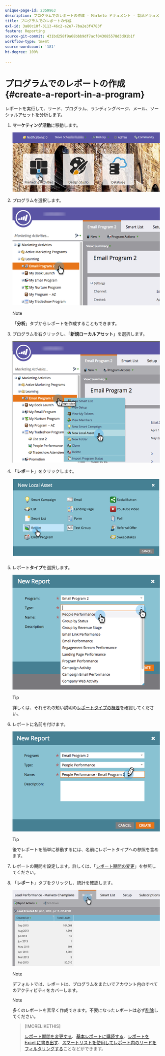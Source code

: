 ```yaml
---
unique-page-id: 2359963
description: プログラムでのレポートの作成 - Marketo ドキュメント - 製品ドキュメント
title: プログラムでのレポートの作成
exl-id: 3a80c10f-3113-46c2-a2e7-7ba2e3f4783f
feature: Reporting
source-git-commit: 431bd258f9a68bbb9df7acf043085578d3d91b1f
workflow-type: tm+mt
source-wordcount: '181'
ht-degree: 100%

---
```


# プログラムでのレポートの作成 {#create-a-report-in-a-program}

レポートを実行して、リード、プログラム、ランディングページ、メール、ソーシャルアセットを分析します。

1. **マーケティング活動**&#x200B;に移動します。

   ![](assets/login-marketing-activities.png)

1. プログラムを選択します。

   ![](assets/selectprogramreport.png)

   >[!NOTE]
   >
   >「**分析**」タブからレポートを作成することもできます。

1. プログラムを右クリックし、「**新規ローカルアセット**」を選択します。

   ![](assets/programrightclick-asset.png)

1. 「**レポート**」をクリックします。

   ![](assets/image2014-9-15-18-3a36-3a46.png)

1. レポート&#x200B;**タイプ**&#x200B;を選択します。

   ![](assets/choosereport.png)

   >[!TIP]
   >
   >詳しくは、それぞれの短い説明の[レポートタイプの概要](https://docs.marketo.com/display/DOCS/Report+Type+Overview)を確認してください。

1. レポートに名前を付けます。

   ![](assets/namereport.png)

   >[!TIP]
   >
   >後でレポートを簡単に移動するには、名前にレポートタイプへの参照を含めます。

1. レポートの期間を設定します。詳しくは、「[レポート期間の変更](/help/marketo/product-docs/reporting/basic-reporting/editing-reports/change-a-report-time-frame.md)」を参照してください。

1. 「**レポート**」タブをクリックし、統計を確認します。

   ![](assets/image2014-9-15-18-3a38-3a5.png)

   >[!NOTE]
   >
   >デフォルトでは、レポートは、プログラムをまたいでアカウント内のすべてのアクティビティをカバーします。

   >[!NOTE]
   >
   >多くのレポートを素早く作成できます。不要になったレポートは必ず[削除](/help/marketo/product-docs/reporting/basic-reporting/report-activity/delete-a-report.md)してください。

   >[!MORELIKETHIS]
   >
   >[レポート期間を変更する](/help/marketo/product-docs/reporting/basic-reporting/editing-reports/change-a-report-time-frame.md)、[基本レポートに購読する](/help/marketo/product-docs/reporting/basic-reporting/report-subscriptions/subscribe-to-a-basic-report.md)、[レポートを Excel に書き出す](/help/marketo/product-docs/reporting/basic-reporting/report-activity/export-a-report-to-excel.md)、[スマートリストを使用してレポート内のリードをフィルタリングする](/help/marketo/product-docs/reporting/basic-reporting/editing-reports/filter-people-in-a-report-with-a-smart-list.md)ことなどができます。
